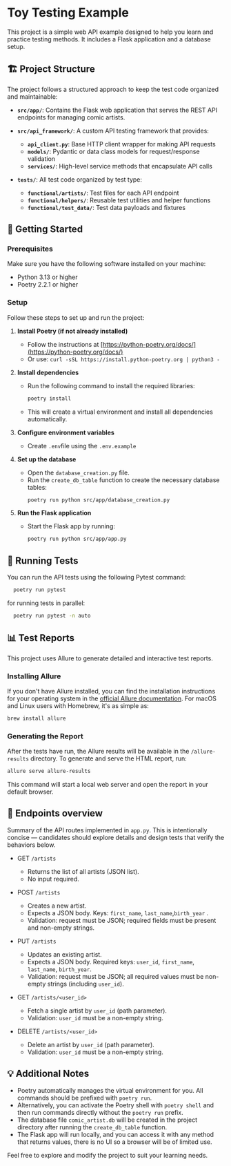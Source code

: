 # Toy Testing Example

This project is a simple web API example designed to help you learn and practice testing methods. It includes a Flask
application and a database setup.


## 🏗️ Project Structure

The project follows a structured approach to keep the test code organized and maintainable:
- **`src/app/`**: Contains the Flask web application that serves the REST API endpoints for managing comic artists.

- **`src/api_framework/`**: A custom API testing framework that provides:
  - **`api_client.py`**: Base HTTP client wrapper for making API requests
  - **`models/`**: Pydantic or data class models for request/response validation
  - **`services/`**: High-level service methods that encapsulate API calls

- **`tests/`**: All test code organized by test type:
  - **`functional/artists/`**: Test files for each API endpoint
  - **`functional/helpers/`**: Reusable test utilities and helper functions
  - **`functional/test_data/`**: Test data payloads and fixtures

## 🚀 Getting Started
### Prerequisites

Make sure you have the following software installed on your machine:

*   Python 3.13 or higher
*   Poetry 2.2.1 or higher

### Setup

Follow these steps to set up and run the project:

1. **Install Poetry (if not already installed)**
    - Follow the instructions at [https://python-poetry.org/docs/](https://python-poetry.org/docs/)
    - Or use: `curl -sSL https://install.python-poetry.org | python3 -`

2. **Install dependencies**
    - Run the following command to install the required libraries:
      ```bash
      poetry install
      ```
    - This will create a virtual environment and install all dependencies automatically.

3. **Configure environment variables**
    - Create `.env`file using the `.env.example`

4. **Set up the database**
    - Open the `database_creation.py` file.
    - Run the `create_db_table` function to create the necessary database tables:
      ```bash
      poetry run python src/app/database_creation.py
      ```

5. **Run the Flask application**
    - Start the Flask app by running:
      ```bash
      poetry run python src/app/app.py
      ```
   
## 🧪 Running Tests

You can run the API tests using the following Pytest command:
```bash
  poetry run pytest
```
for running tests in parallel:
```bash
  poetry run pytest -n auto
```

## 📊 Test Reports

This project uses Allure to generate detailed and interactive test reports.

### Installing Allure

If you don't have Allure installed, you can find the installation instructions for your operating system in the [official Allure documentation](https://allurereport.org/docs/install/). For macOS and Linux users with Homebrew, it's as simple as:
```bash
brew install allure
```

### Generating the Report

After the tests have run, the Allure results will be available in the `/allure-results` directory. To generate and serve the HTML report, run:

```bash
allure serve allure-results
```

This command will start a local web server and open the report in your default browser.



## 🔌 Endpoints overview

Summary of the API routes implemented in `app.py`. This is intentionally concise — candidates should explore details and
design tests that verify the behaviors below.

- GET `/artists`
    - Returns the list of all artists (JSON list).
    - No input required.

- POST `/artists`
    - Creates a new artist.
    - Expects a JSON body. Keys: `first_name`, `last_name`,`birth_year` .
    - Validation: request must be JSON; required fields must be present and non-empty strings.

- PUT `/artists`
    - Updates an existing artist.
    - Expects a JSON body. Required keys: `user_id`, `first_name`, `last_name`, `birth_year`.
    - Validation: request must be JSON; all required values must be non-empty strings (including `user_id`).

- GET `/artists/<user_id>`
    - Fetch a single artist by `user_id` (path parameter).
    - Validation: `user_id` must be a non-empty string.

- DELETE `/artists/<user_id>`
    - Delete an artist by `user_id` (path parameter).
    - Validation: `user_id` must be a non-empty string.

## 💡 Additional Notes

- Poetry automatically manages the virtual environment for you. All commands should be prefixed with `poetry run`.
- Alternatively, you can activate the Poetry shell with `poetry shell` and then run commands directly without the
  `poetry run` prefix.
- The database file `comic_artist.db` will be created in the project directory after running the `create_db_table`
  function.
- The Flask app will run locally, and you can access it with any method that returns values, there is no UI so a browser
  will be of limited use.

Feel free to explore and modify the project to suit your learning needs.